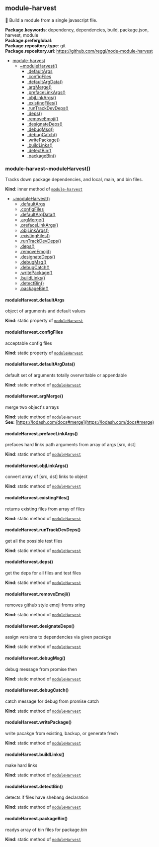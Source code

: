 <a name="module_module-harvest"></a>
## module-harvest
:corn: Build a module from a single javascript file.

**Package.keywords**: dependency, dependencies, build, package.json, harvest, module  
**Package.preferglobal**:   
**Package.repository.type**: git  
**Package.repository.url**: https://github.com/reggi/node-module-harvest  

* [module-harvest](#module_module-harvest)
  * [~moduleHarvest()](#module_module-harvest..moduleHarvest)
    * [.defaultArgs](#module_module-harvest..moduleHarvest.defaultArgs)
    * [.configFiles](#module_module-harvest..moduleHarvest.configFiles)
    * [.defaultArgData()](#module_module-harvest..moduleHarvest.defaultArgData)
    * [.argMerge()](#module_module-harvest..moduleHarvest.argMerge)
    * [.prefaceLinkArgs()](#module_module-harvest..moduleHarvest.prefaceLinkArgs)
    * [.objLinkArgs()](#module_module-harvest..moduleHarvest.objLinkArgs)
    * [.existingFiles()](#module_module-harvest..moduleHarvest.existingFiles)
    * [.runTrackDevDeps()](#module_module-harvest..moduleHarvest.runTrackDevDeps)
    * [.deps()](#module_module-harvest..moduleHarvest.deps)
    * [.removeEmoji()](#module_module-harvest..moduleHarvest.removeEmoji)
    * [.designateDeps()](#module_module-harvest..moduleHarvest.designateDeps)
    * [.debugMsg()](#module_module-harvest..moduleHarvest.debugMsg)
    * [.debugCatch()](#module_module-harvest..moduleHarvest.debugCatch)
    * [.writePackage()](#module_module-harvest..moduleHarvest.writePackage)
    * [.buildLinks()](#module_module-harvest..moduleHarvest.buildLinks)
    * [.detectBin()](#module_module-harvest..moduleHarvest.detectBin)
    * [.packageBin()](#module_module-harvest..moduleHarvest.packageBin)

<a name="module_module-harvest..moduleHarvest"></a>
### module-harvest~moduleHarvest()
Tracks down package dependencies, and local, main, and bin files.

**Kind**: inner method of <code>[module-harvest](#module_module-harvest)</code>  

* [~moduleHarvest()](#module_module-harvest..moduleHarvest)
  * [.defaultArgs](#module_module-harvest..moduleHarvest.defaultArgs)
  * [.configFiles](#module_module-harvest..moduleHarvest.configFiles)
  * [.defaultArgData()](#module_module-harvest..moduleHarvest.defaultArgData)
  * [.argMerge()](#module_module-harvest..moduleHarvest.argMerge)
  * [.prefaceLinkArgs()](#module_module-harvest..moduleHarvest.prefaceLinkArgs)
  * [.objLinkArgs()](#module_module-harvest..moduleHarvest.objLinkArgs)
  * [.existingFiles()](#module_module-harvest..moduleHarvest.existingFiles)
  * [.runTrackDevDeps()](#module_module-harvest..moduleHarvest.runTrackDevDeps)
  * [.deps()](#module_module-harvest..moduleHarvest.deps)
  * [.removeEmoji()](#module_module-harvest..moduleHarvest.removeEmoji)
  * [.designateDeps()](#module_module-harvest..moduleHarvest.designateDeps)
  * [.debugMsg()](#module_module-harvest..moduleHarvest.debugMsg)
  * [.debugCatch()](#module_module-harvest..moduleHarvest.debugCatch)
  * [.writePackage()](#module_module-harvest..moduleHarvest.writePackage)
  * [.buildLinks()](#module_module-harvest..moduleHarvest.buildLinks)
  * [.detectBin()](#module_module-harvest..moduleHarvest.detectBin)
  * [.packageBin()](#module_module-harvest..moduleHarvest.packageBin)

<a name="module_module-harvest..moduleHarvest.defaultArgs"></a>
#### moduleHarvest.defaultArgs
object of arguments and default values

**Kind**: static property of <code>[moduleHarvest](#module_module-harvest..moduleHarvest)</code>  
<a name="module_module-harvest..moduleHarvest.configFiles"></a>
#### moduleHarvest.configFiles
acceptable config files

**Kind**: static property of <code>[moduleHarvest](#module_module-harvest..moduleHarvest)</code>  
<a name="module_module-harvest..moduleHarvest.defaultArgData"></a>
#### moduleHarvest.defaultArgData()
default set of arguments totally overwritable or appendable

**Kind**: static method of <code>[moduleHarvest](#module_module-harvest..moduleHarvest)</code>  
<a name="module_module-harvest..moduleHarvest.argMerge"></a>
#### moduleHarvest.argMerge()
merge two object's arrays

**Kind**: static method of <code>[moduleHarvest](#module_module-harvest..moduleHarvest)</code>  
**See**: [https://lodash.com/docs#merge](https://lodash.com/docs#merge)  
<a name="module_module-harvest..moduleHarvest.prefaceLinkArgs"></a>
#### moduleHarvest.prefaceLinkArgs()
prefaces hard links path arguments from array of args [src, dst]

**Kind**: static method of <code>[moduleHarvest](#module_module-harvest..moduleHarvest)</code>  
<a name="module_module-harvest..moduleHarvest.objLinkArgs"></a>
#### moduleHarvest.objLinkArgs()
convert array of [src, dst] links to object

**Kind**: static method of <code>[moduleHarvest](#module_module-harvest..moduleHarvest)</code>  
<a name="module_module-harvest..moduleHarvest.existingFiles"></a>
#### moduleHarvest.existingFiles()
returns existing files from array of files

**Kind**: static method of <code>[moduleHarvest](#module_module-harvest..moduleHarvest)</code>  
<a name="module_module-harvest..moduleHarvest.runTrackDevDeps"></a>
#### moduleHarvest.runTrackDevDeps()
get all the possible test files

**Kind**: static method of <code>[moduleHarvest](#module_module-harvest..moduleHarvest)</code>  
<a name="module_module-harvest..moduleHarvest.deps"></a>
#### moduleHarvest.deps()
get the deps for all files and test files

**Kind**: static method of <code>[moduleHarvest](#module_module-harvest..moduleHarvest)</code>  
<a name="module_module-harvest..moduleHarvest.removeEmoji"></a>
#### moduleHarvest.removeEmoji()
removes github style emoji froms sring

**Kind**: static method of <code>[moduleHarvest](#module_module-harvest..moduleHarvest)</code>  
<a name="module_module-harvest..moduleHarvest.designateDeps"></a>
#### moduleHarvest.designateDeps()
assign versions to dependencies via given pacakge

**Kind**: static method of <code>[moduleHarvest](#module_module-harvest..moduleHarvest)</code>  
<a name="module_module-harvest..moduleHarvest.debugMsg"></a>
#### moduleHarvest.debugMsg()
debug message from promise then

**Kind**: static method of <code>[moduleHarvest](#module_module-harvest..moduleHarvest)</code>  
<a name="module_module-harvest..moduleHarvest.debugCatch"></a>
#### moduleHarvest.debugCatch()
catch message for debug from promise catch

**Kind**: static method of <code>[moduleHarvest](#module_module-harvest..moduleHarvest)</code>  
<a name="module_module-harvest..moduleHarvest.writePackage"></a>
#### moduleHarvest.writePackage()
write pacakge from existing, backup, or generate fresh

**Kind**: static method of <code>[moduleHarvest](#module_module-harvest..moduleHarvest)</code>  
<a name="module_module-harvest..moduleHarvest.buildLinks"></a>
#### moduleHarvest.buildLinks()
make hard links

**Kind**: static method of <code>[moduleHarvest](#module_module-harvest..moduleHarvest)</code>  
<a name="module_module-harvest..moduleHarvest.detectBin"></a>
#### moduleHarvest.detectBin()
detects if files have shebang declaration

**Kind**: static method of <code>[moduleHarvest](#module_module-harvest..moduleHarvest)</code>  
<a name="module_module-harvest..moduleHarvest.packageBin"></a>
#### moduleHarvest.packageBin()
readys array of bin files for package.bin

**Kind**: static method of <code>[moduleHarvest](#module_module-harvest..moduleHarvest)</code>  
